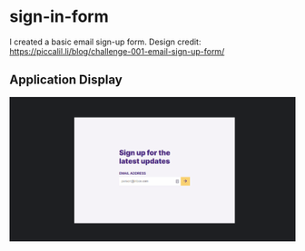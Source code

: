 # sign-in-form

I created a basic email sign-up form. 
Design credit: https://piccalil.li/blog/challenge-001-email-sign-up-form/

## Application Display

<img src="images/signupform.gif" alt="Application Display">